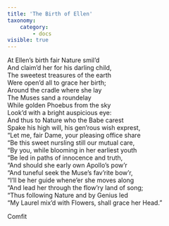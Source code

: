 ```yaml
---
title: 'The Birth of Ellen'
taxonomy:
    category:
        - docs
visible: true
---
```


At Ellen’s birth fair Nature smil’d  
And claim’d her for his darling child,  
The sweetest treasures of the earth  
Were open’d all to grace her birth;  
Around the cradle where she lay  
The Muses sand a roundelay  
While golden Phoebus from the sky  
Look’d with a bright auspicious eye:  
And thus to Nature who the Babe carest  
Spake his high will, his gen’rous wish exprest,  
“Let me, fair Dame, your pleasing office share  
“Be this sweet nursling still our mutual care,  
“By you, while blooming in her earliest youth  
“Be led in paths of innocence and truth,  
“And should she early own Apollo’s pow’r  
“And tuneful seek the Muse’s fav’rite bow’r,  
“I’ll be her guide whene’er she moves along  
“And lead her through the flow’ry land of song;  
“Thus following Nature and by Genius led  
“My Laurel mix’d with Flowers, shall grace her Head.”  
  
Comfit  